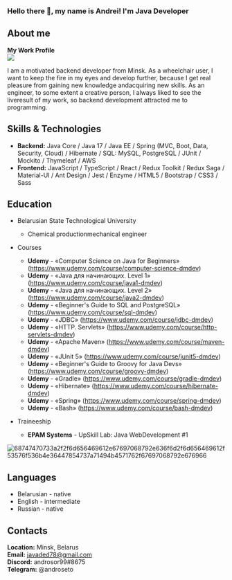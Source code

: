 ### Hello there 👋, my name is Andrei! I'm Java Developer


## **About me** ##
**My Work Profile**\
[![](https://img.shields.io/badge/-LinkedIn-blue?logo=linkedin&logoColor=white&style=for-the-badge)](https://www.linkedin.com/in/andrei-soroka-2b98b721a/)

I am a motivated backend developer from Minsk. As a wheelchair user, I want to keep the fire in my eyes and develop further, because I get real pleasure from gaining new knowledge andacquiring new skills. As an engineer, to some extent a creative person, I always liked to see the liveresult of my work, so backend development attracted me to programming.

## **Skills & Technologies** ##
+ **Backend:** Java Core / Java 17 / Java EE / Spring (MVC, Boot, Data, Security, Cloud) / Hibernate / SQL: MySQL, PostgreSQL / JUnit / Mockito / Thymeleaf / AWS 
+ **Frontend:** JavaScript / TypeScript / React / Redux Toolkit / Redux Saga / Material-UI / Ant Design / Jest / Enzyme / HTML5 / Bootstrap / CSS3 / Sass

## **Education** ##
* Belarusian State Technological University
    + Chemical productionmechanical engineer
* Courses
    + **Udemy** - «Computer Science on Java for Beginners» (https://www.udemy.com/course/computer-science-dmdev)
    + **Udemy** - «Java для начинающих. Level 1» (https://www.udemy.com/course/java1-dmdev)
    + **Udemy** - «Java для начинающих. Level 2» (https://www.udemy.com/course/java2-dmdev)
    + **Udemy** - «Beginner's Guide to SQL and PostgreSQL» (https://www.udemy.com/course/sql-dmdev)
    + **Udemy** - «JDBC» (https://www.udemy.com/course/jdbc-dmdev)
    + **Udemy** - «HTTP. Servlets» (https://www.udemy.com/course/http-servlets-dmdev)
    + **Udemy** - «Apache Maven» (https://www.udemy.com/course/maven-dmdev)
    + **Udemy** - «JUnit 5» (https://www.udemy.com/course/junit5-dmdev)
    + **Udemy** - «Beginner's Guide to Groovy for Java Devs» (https://www.udemy.com/course/groovy-dmdev)
    + **Udemy** - «Gradle» (https://www.udemy.com/course/gradle-dmdev)
    + **Udemy** - «Hibernate» (https://www.udemy.com/course/hibernate-dmdev)
    + **Udemy** - «Spring» (https://www.udemy.com/course/spring-dmdev)
    + **Udemy** - «Bash» (https://www.udemy.com/course/bash-dmdev)
       
* Traineeship
    + **EPAM Systems** - UpSkill Lab: Java WebDevelopment #1

![68747470733a2f2f6d656469612e67697068792e636f6d2f6d656469612f53576f536b4e36447854737a71494b4571762f67697068792e676966](https://user-images.githubusercontent.com/94010184/154801518-49ee9ecb-0ddb-4325-9069-d0afeaec691c.gif)

## **Languages** ##
* Belarusian - native
* English - intermediate
* Russian - native

## **Contacts** ##
**Location:** Minsk, Belarus\
**Email:** javaded78@gmail.com\
**Discord:** androsor99#8675\
**Telegram:** @androseto
